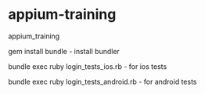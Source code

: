 # appium-training
appium_training


gem install bundle - install bundler

bundle exec ruby login_tests_ios.rb - for ios tests 

bundle exec ruby login_tests_android.rb - for android tests
